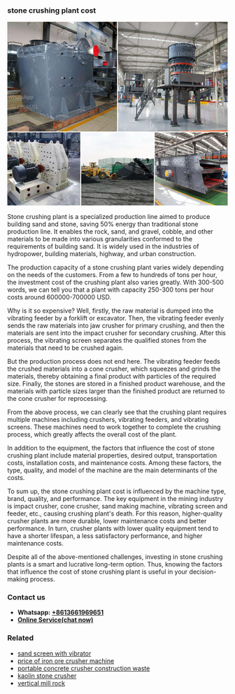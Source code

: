 <h3>stone crushing plant cost</h3><img src='1708408684.jpg' alt=''><p>Stone crushing plant is a specialized production line aimed to produce building sand and stone, saving 50% energy than traditional stone production line. It enables the rock, sand, and gravel, cobble, and other materials to be made into various granularities conformed to the requirements of building sand. It is widely used in the industries of hydropower, building materials, highway, and urban construction.</p><p>The production capacity of a stone crushing plant varies widely depending on the needs of the customers. From a few to hundreds of tons per hour, the investment cost of the crushing plant also varies greatly. With 300-500 words, we can tell you that a plant with capacity 250-300 tons per hour costs around 600000-700000 USD.</p><p>Why is it so expensive? Well, firstly, the raw material is dumped into the vibrating feeder by a forklift or excavator. Then, the vibrating feeder evenly sends the raw materials into jaw crusher for primary crushing, and then the materials are sent into the impact crusher for secondary crushing. After this process, the vibrating screen separates the qualified stones from the materials that need to be crushed again.</p><p>But the production process does not end here. The vibrating feeder feeds the crushed materials into a cone crusher, which squeezes and grinds the materials, thereby obtaining a final product with particles of the required size. Finally, the stones are stored in a finished product warehouse, and the materials with particle sizes larger than the finished product are returned to the cone crusher for reprocessing.</p><p>From the above process, we can clearly see that the crushing plant requires multiple machines including crushers, vibrating feeders, and vibrating screens. These machines need to work together to complete the crushing process, which greatly affects the overall cost of the plant.</p><p>In addition to the equipment, the factors that influence the cost of stone crushing plant include material properties, desired output, transportation costs, installation costs, and maintenance costs. Among these factors, the type, quality, and model of the machine are the main determinants of the costs.</p><p>To sum up, the stone crushing plant cost is influenced by the machine type, brand, quality, and performance. The key equipment in the mining industry is impact crusher, cone crusher, sand making machine, vibrating screen and feeder, etc., causing crushing plant's death. For this reason, higher-quality crusher plants are more durable, lower maintenance costs and better performance. In turn, crusher plants with lower quality equipment tend to have a shorter lifespan, a less satisfactory performance, and higher maintenance costs.</p><p>Despite all of the above-mentioned challenges, investing in stone crushing plants is a smart and lucrative long-term option. Thus, knowing the factors that influence the cost of stone crushing plant is useful in your decision-making process.</p><h3>Contact us</h3><ul><li><strong>Whatsapp:&nbsp;<a href="https://wa.me/8613661969651">+8613661969651</a></strong></li><li><a href="https://swt.shibang-china.com/?git&amp;zhl&amp;stone crushing plant cost"><strong>Online Service(chat now)</strong></a></li></ul><h3>Related</h3><ul><li><a href='sand screen with vibrator.md'>sand screen with vibrator</a></li><li><a href='price of iron ore crusher machine.md'>price of iron ore crusher machine</a></li><li><a href='portable concrete crusher construction waste.md'>portable concrete crusher construction waste</a></li><li><a href='kaolin stone crusher.md'>kaolin stone crusher</a></li><li><a href='vertical mill rock.md'>vertical mill rock</a></li></ul>